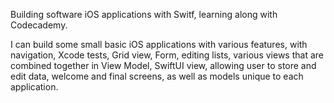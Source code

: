 Building software iOS applications with Switf, learning along with Codecademy.

I can build some small basic iOS applications with various features, with navigation, 
Xcode tests, Grid view, Form, editing lists, various views that are combined together in View Model,
SwiftUI view, allowing user to store and edit data, welcome and final screens, as well as models unique to each application.
